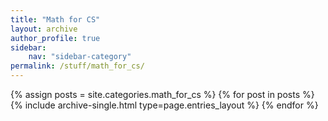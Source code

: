 ```yaml
---
title: "Math for CS"
layout: archive
author_profile: true
sidebar:
    nav: "sidebar-category"
permalink: /stuff/math_for_cs/
---
```



{% assign posts = site.categories.math_for_cs %}
{% for post in posts %} {% include archive-single.html type=page.entries_layout %} {% endfor %}
